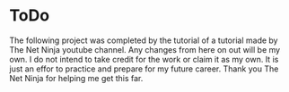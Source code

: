 # ToDo
The following project was completed by the tutorial of a tutorial made by The Net Ninja youtube channel.
Any changes from here on out will be my own. I do not intend to take credit for the work or claim it as my own.
It is just an effor to practice and prepare for my future career. Thank you The Net Ninja for helping me get this far.
